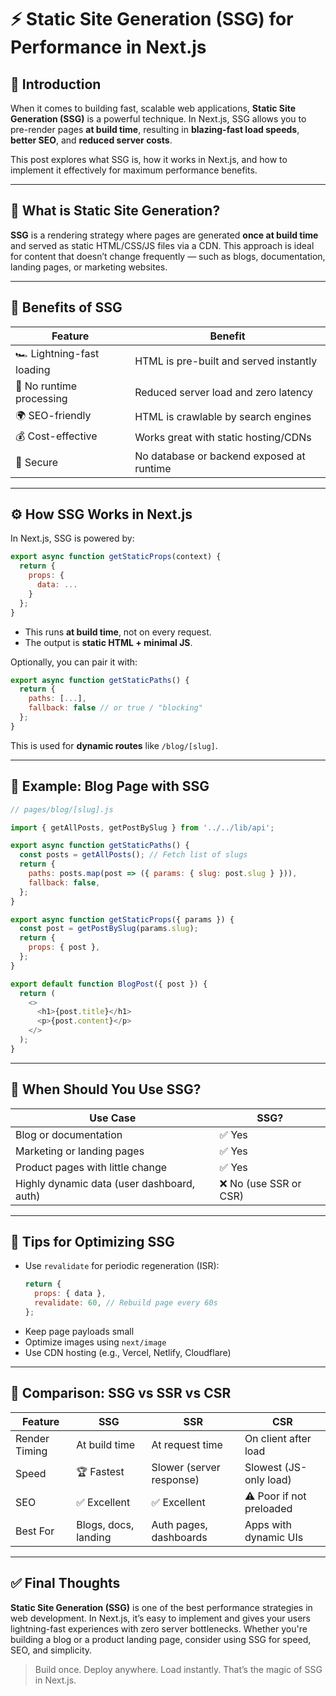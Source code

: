 
# ⚡ Static Site Generation (SSG) for Performance in Next.js

## 🧭 Introduction

When it comes to building fast, scalable web applications, **Static Site Generation (SSG)** is a powerful technique. In Next.js, SSG allows you to pre-render pages **at build time**, resulting in **blazing-fast load speeds**, **better SEO**, and **reduced server costs**.

This post explores what SSG is, how it works in Next.js, and how to implement it effectively for maximum performance benefits.

---

## 📖 What is Static Site Generation?

**SSG** is a rendering strategy where pages are generated **once at build time** and served as static HTML/CSS/JS files via a CDN. This approach is ideal for content that doesn’t change frequently — such as blogs, documentation, landing pages, or marketing websites.

---

## 🚀 Benefits of SSG

| Feature                     | Benefit                                    |
|-----------------------------|--------------------------------------------|
| 🏎️ Lightning-fast loading   | HTML is pre-built and served instantly     |
| 🔄 No runtime processing     | Reduced server load and zero latency       |
| 🌍 SEO-friendly             | HTML is crawlable by search engines        |
| 💰 Cost-effective           | Works great with static hosting/CDNs       |
| 🔐 Secure                   | No database or backend exposed at runtime  |

---

## ⚙️ How SSG Works in Next.js

In Next.js, SSG is powered by:

```js
export async function getStaticProps(context) {
  return {
    props: {
      data: ...
    }
  };
}
```

- This runs **at build time**, not on every request.
- The output is **static HTML + minimal JS**.

Optionally, you can pair it with:

```js
export async function getStaticPaths() {
  return {
    paths: [...],
    fallback: false // or true / "blocking"
  };
}
```

This is used for **dynamic routes** like `/blog/[slug]`.

---

## 🧪 Example: Blog Page with SSG

```js
// pages/blog/[slug].js

import { getAllPosts, getPostBySlug } from '../../lib/api';

export async function getStaticPaths() {
  const posts = getAllPosts(); // Fetch list of slugs
  return {
    paths: posts.map(post => ({ params: { slug: post.slug } })),
    fallback: false,
  };
}

export async function getStaticProps({ params }) {
  const post = getPostBySlug(params.slug);
  return {
    props: { post },
  };
}

export default function BlogPost({ post }) {
  return (
    <>
      <h1>{post.title}</h1>
      <p>{post.content}</p>
    </>
  );
}
```

---

## 🔁 When Should You Use SSG?

| Use Case                     | SSG?    |
|-----------------------------|---------|
| Blog or documentation       | ✅ Yes  |
| Marketing or landing pages  | ✅ Yes  |
| Product pages with little change | ✅ Yes  |
| Highly dynamic data (user dashboard, auth) | ❌ No (use SSR or CSR) |

---

## 🧠 Tips for Optimizing SSG

- Use `revalidate` for periodic regeneration (ISR):
  ```js
  return {
    props: { data },
    revalidate: 60, // Rebuild page every 60s
  };
  ```
- Keep page payloads small
- Optimize images using `next/image`
- Use CDN hosting (e.g., Vercel, Netlify, Cloudflare)

---

## 🧱 Comparison: SSG vs SSR vs CSR

| Feature         | SSG                  | SSR                     | CSR                     |
|-----------------|----------------------|--------------------------|--------------------------|
| Render Timing   | At build time        | At request time          | On client after load     |
| Speed           | 🏆 Fastest           | Slower (server response) | Slowest (JS-only load)   |
| SEO             | ✅ Excellent         | ✅ Excellent              | ⚠️ Poor if not preloaded |
| Best For        | Blogs, docs, landing | Auth pages, dashboards   | Apps with dynamic UIs    |

---

## ✅ Final Thoughts

**Static Site Generation (SSG)** is one of the best performance strategies in web development. In Next.js, it’s easy to implement and gives your users lightning-fast experiences with zero server bottlenecks. Whether you're building a blog or a product landing page, consider using SSG for speed, SEO, and simplicity.

> Build once. Deploy anywhere. Load instantly. That’s the magic of SSG in Next.js.


